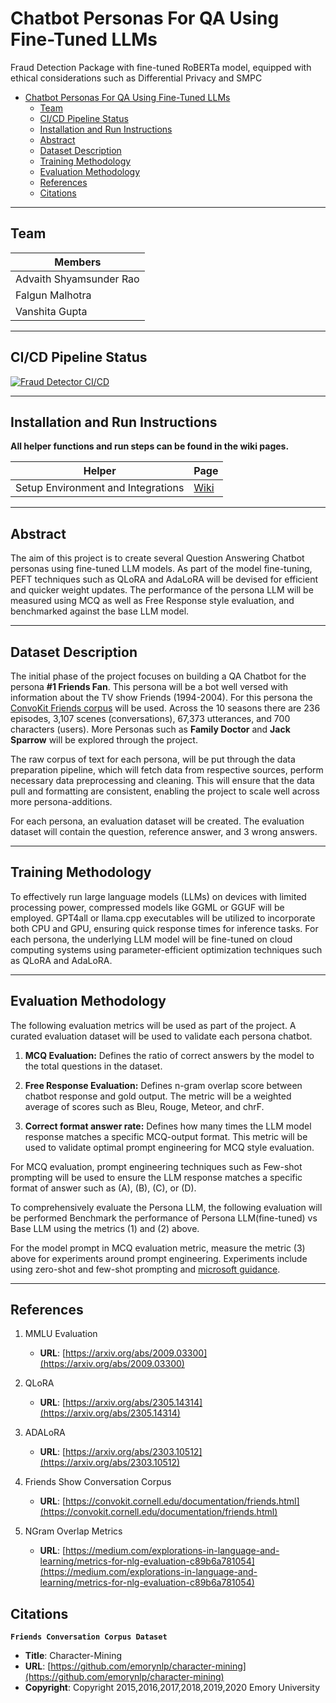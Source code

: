 # Chatbot Personas For QA Using Fine-Tuned LLMs

Fraud Detection Package with fine-tuned RoBERTa model, equipped with ethical considerations such as Differential Privacy and SMPC

- [Chatbot Personas For QA Using Fine-Tuned LLMs](#chatbot-personas-for-qa-using-fine-tuned-llms)
  - [Team](#team)
  - [CI/CD Pipeline Status](#cicd-pipeline-status)
  - [Installation and Run Instructions](#installation-and-run-instructions)
  - [Abstract](#abstract)
  - [Dataset Description](#dataset-description)
  - [Training Methodology](#training-methodology)
  - [Evaluation Methodology](#evaluation-methodology)
  - [References](#references)
  - [Citations](#citations)


***

## Team
|Members|
|---|
|Advaith Shyamsunder Rao|
|Falgun Malhotra|
|Vanshita Gupta|

***

## CI/CD Pipeline Status

[![Fraud Detector CI/CD](https://github.com/advaithsrao/Fraud-Detector/actions/workflows/pipeline.yml/badge.svg)](https://github.com/advaithsrao/Fraud-Detector/actions/workflows/pipeline.yml)

***

## Installation and Run Instructions

**All helper functions and run steps can be found in the wiki pages.**

| Helper | Page |
| ------ | ------ |
| Setup Environment and Integrations | [Wiki](https://github.com/vanshigupta04/Persona-LLM-Chatbot-For-QA/wiki/Setup-Repository) |

***

## Abstract

The aim of this project is to create several Question Answering Chatbot personas using fine-tuned LLM models. As part of the model fine-tuning, PEFT techniques such as QLoRA and AdaLoRA will be devised for efficient and quicker weight updates. The performance of the persona LLM will be measured using MCQ as well as Free Response style evaluation, and benchmarked against the base LLM model.

***

## Dataset Description

The initial phase of the project focuses on building a QA Chatbot for the persona **#1 Friends Fan**. This persona will be a bot well versed with information about the TV show Friends (1994-2004). For this persona the [ConvoKit Friends corpus](https://convokit.cornell.edu/documentation/friends.html) will be used. Across the 10 seasons there are 236 episodes, 3,107 scenes (conversations), 67,373 utterances, and 700 characters (users). More Personas such as **Family Doctor** and **Jack Sparrow** will be explored through the project.

The raw corpus of text for each persona, will be put through the data preparation pipeline, which will fetch data from respective sources, perform necessary data preprocessing and cleaning. This will ensure that the data pull and formatting are consistent, enabling the project to scale well across more persona-additions.

For each persona, an evaluation dataset will be created. The evaluation dataset will contain the question, reference answer, and 3 wrong answers.

***

## Training Methodology

To effectively run large language models (LLMs) on devices with limited processing power, compressed models like GGML or GGUF will be employed. GPT4all or llama.cpp executables will be utilized to incorporate both CPU and GPU, ensuring quick response times for inference tasks. For each persona, the underlying LLM model will be fine-tuned on cloud computing systems using parameter-efficient optimization techniques such as QLoRA and AdaLoRA.

***

## Evaluation Methodology

The following evaluation metrics will be used as part of the project. A curated evaluation dataset will be used to validate each persona chatbot.

1. **MCQ Evaluation:** Defines the ratio of correct answers by the model to the total questions in the dataset. 

2. **Free Response Evaluation:** Defines n-gram overlap score between chatbot response and gold output. The metric will be a weighted average of scores such as Bleu, Rouge, Meteor, and chrF.

3. **Correct format answer rate:** Defines how many times the LLM model response matches a specific MCQ-output format. This metric will be used to validate optimal prompt engineering for MCQ style evaluation.

For MCQ evaluation, prompt engineering techniques such as Few-shot prompting will be used to ensure the LLM response matches a specific format of answer such as (A), (B), (C), or (D).

To comprehensively evaluate the Persona LLM, the following evaluation will be performed
Benchmark the performance of Persona LLM(fine-tuned) vs Base LLM using the metrics (1) and (2) above.

For the model prompt in MCQ evaluation metric, measure the metric (3) above for experiments around prompt engineering. Experiments include using zero-shot and few-shot prompting and [microsoft guidance](https://github.com/guidance-ai/guidance).

***

## References

1. MMLU Evaluation
   - **URL**: [https://arxiv.org/abs/2009.03300](https://arxiv.org/abs/2009.03300)

2. QLoRA
   - **URL**: [https://arxiv.org/abs/2305.14314](https://arxiv.org/abs/2305.14314)

3. ADALoRA
   - **URL**: [https://arxiv.org/abs/2303.10512](https://arxiv.org/abs/2303.10512)

4. Friends Show Conversation Corpus
   - **URL**: [https://convokit.cornell.edu/documentation/friends.html](https://convokit.cornell.edu/documentation/friends.html)

5. NGram Overlap Metrics
   - **URL**: [https://medium.com/explorations-in-language-and-learning/metrics-for-nlg-evaluation-c89b6a781054](https://medium.com/explorations-in-language-and-learning/metrics-for-nlg-evaluation-c89b6a781054)


## Citations

**`Friends Conversation Corpus Dataset`**

- **Title**: Character-Mining
- **URL**: [https://github.com/emorynlp/character-mining](https://github.com/emorynlp/character-mining)
- **Copyright**: Copyright 2015,2016,2017,2018,2019,2020 Emory University